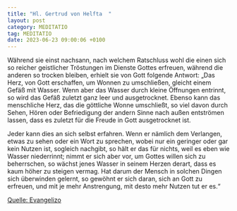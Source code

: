 ```yaml
---
title: "Hl. Gertrud von Helfta  "
layout: post
category: MEDITATIO
tag: MEDITATIO
date: 2023-06-23 09:00:06 +0100
---
```

Während sie einst nachsann, nach welchem Ratschluss wohl die einen sich so reicher geistlicher Tröstungen im Dienste Gottes erfreuen, während die anderen so trocken bleiben, erhielt sie von Gott folgende Antwort: „Das Herz, von Gott erschaffen, um Wonnen zu umschließen, gleicht einem Gefäß mit Wasser.<!--more--> Wenn aber das Wasser durch kleine Öffnungen entrinnt, so wird das Gefäß zuletzt ganz leer und ausgetrocknet. Ebenso kann das menschliche Herz, das die göttliche Wonne umschließt, so viel davon durch Sehen, Hören oder Befriedigung der andern Sinne nach außen entströmen lassen, dass es zuletzt für die Freude in Gott ausgetrocknet ist. 

Jeder kann dies an sich selbst erfahren. Wenn er nämlich dem Verlangen, etwas zu sehen oder ein Wort zu sprechen, wobei nur ein geringer oder gar kein Nutzen ist, sogleich nachgibt, so hält er das für nichts, weil es eben wie Wasser niederrinnt; nimmt er sich aber vor, um Gottes willen sich zu beherrschen, so wächst jenes Wasser in seinem Herzen derart, dass es kaum höher zu steigen vermag. Hat darum der Mensch in solchen Dingen sich überwinden gelernt, so gewöhnt er sich daran, sich an Gott zu erfreuen, und mit je mehr Anstrengung, mit desto mehr Nutzen tut er es.“

[Quelle: Evangelizo](https://evangeliumtagfuertag.org/DE/gospel)